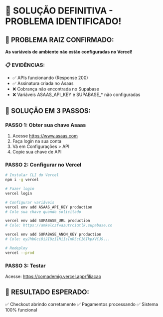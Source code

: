 # 🎯 SOLUÇÃO DEFINITIVA - PROBLEMA IDENTIFICADO!

## 🚨 **PROBLEMA RAIZ CONFIRMADO:**
**As variáveis de ambiente não estão configuradas no Vercel!**

### **📋 EVIDÊNCIAS:**
- ✅ APIs funcionando (Response 200)
- ✅ Assinatura criada no Asaas
- ❌ Cobrança não encontrada no Supabase
- ❌ Variáveis ASAAS_API_KEY e SUPABASE_* não configuradas

## 🔧 **SOLUÇÃO EM 3 PASSOS:**

### **PASSO 1: Obter sua chave Asaas**
1. Acesse https://www.asaas.com
2. Faça login na sua conta
3. Vá em Configurações > API
4. Copie sua chave de API

### **PASSO 2: Configurar no Vercel**
```bash
# Instalar CLI do Vercel
npm i -g vercel

# Fazer login
vercel login

# Configurar variáveis
vercel env add ASAAS_API_KEY production
# Cole sua chave quando solicitado

vercel env add SUPABASE_URL production  
# Cole: https://amkelczfwazutrciqtlk.supabase.co

vercel env add SUPABASE_ANON_KEY production
# Cole: eyJhbGciOiJIUzI1NiIsInR5cCI6IkpXVCJ9...

# Redeploy
vercel --prod
```

### **PASSO 3: Testar**
Acesse: https://comademig.vercel.app/filiacao

## 🎉 **RESULTADO ESPERADO:**
✅ Checkout abrindo corretamente
✅ Pagamentos processando
✅ Sistema 100% funcional
